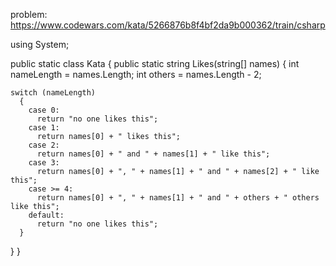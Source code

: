 problem: https://www.codewars.com/kata/5266876b8f4bf2da9b000362/train/csharp

using System;

public static class Kata
{
public static string Likes(string[] names)
{
int nameLength = names.Length;
int others = names.Length - 2;

    switch (nameLength)
      {
        case 0:
          return "no one likes this";
        case 1:
          return names[0] + " likes this";
        case 2:
          return names[0] + " and " + names[1] + " like this";
        case 3:
          return names[0] + ", " + names[1] + " and " + names[2] + " like this";
        case >= 4:
          return names[0] + ", " + names[1] + " and " + others + " others like this";
        default:
          return "no one likes this";
      }

}
}

